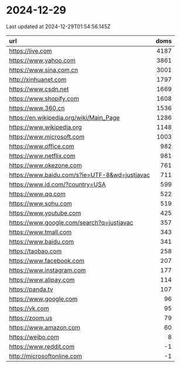# 2024-12-29

<!-- BEGIN -->
Last updated at 2024-12-29T01:54:56.145Z

url | doms
:- | -:
https://live.com | 4187
https://www.yahoo.com | 3861
https://www.sina.com.cn | 3001
http://xinhuanet.com | 1797
https://www.csdn.net | 1669
https://www.shopify.com | 1608
https://www.360.cn | 1536
https://en.wikipedia.org/wiki/Main_Page | 1286
https://www.wikipedia.org | 1148
https://www.microsoft.com | 1003
https://www.office.com | 982
https://www.netflix.com | 981
https://www.okezone.com | 761
https://www.baidu.com/s?ie=UTF-8&wd=justjavac | 711
https://www.jd.com/?country=USA | 599
https://www.qq.com | 522
https://www.sohu.com | 519
https://www.youtube.com | 425
https://www.google.com/search?q=justjavac | 357
https://www.tmall.com | 343
https://www.baidu.com | 341
https://taobao.com | 258
https://www.facebook.com | 207
https://www.instagram.com | 177
https://www.alipay.com | 114
https://panda.tv | 107
https://www.google.com | 96
https://vk.com | 95
https://zoom.us | 79
https://www.amazon.com | 60
https://weibo.com | 8
https://www.reddit.com | -1
http://microsoftonline.com | -1
<!-- END -->
